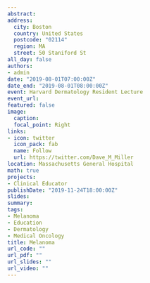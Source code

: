 ```yaml
---
abstract: 
address: 
  city: Boston
  country: United States
  postcode: "02114"
  region: MA
  street: 50 Staniford St
all_day: false
authors: 
- admin
date: "2019-08-01T07:00:00Z"
date_end: "2019-08-01T08:00:00Z"
event: Harvard Dermatology Resident Lecture
event_url: 
featured: false
image:
  caption: 
  focal_point: Right
links:
- icon: twitter
  icon_pack: fab
  name: Follow
  url: https://twitter.com/Dave_M_Miller
location: Massachusetts General Hospital
math: true
projects:
- Clinical Educator
publishDate: "2019-11-24T18:00:00Z"
slides: 
summary: 
tags: 
- Melanoma
- Education
- Dermatology
- Medical Oncology
title: Melanoma 
url_code: ""
url_pdf: ""
url_slides: ""
url_video: ""
---
```

